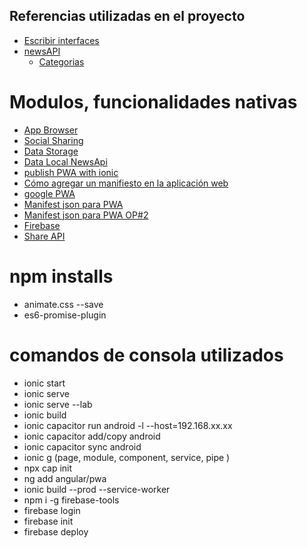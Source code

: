 ## Referencias utilizadas en el proyecto
* [Escribir interfaces](https://app.quicktype.io/)
* [newsAPI](https://newsapi.org/v2/top-headlines?country=us&category=business&apiKey=1a4234eaae844c379c126e872f4be2cc)
  * [Categorias](https://newsapi.org/docs/endpoints/top-headlines)
# Modulos, funcionalidades nativas
* [App Browser](https://ionicframework.com/docs/native/in-app-browser#installation)
* [Social Sharing](https://ionicframework.com/docs/native/social-sharing)
* [Data Storage](https://ionicframework.com/docs/angular/storage)
* [Data Local NewsApi](https://gist.github.com/Klerith/f4893c14f3fd3c6d31b8de667d52691c)
* [publish PWA with ionic](https://ionicframework.com/docs/angular/pwa)
* [Cómo agregar un manifiesto en la aplicación web](https://web.dev/add-manifest/)
* [google PWA](https://web.dev/progressive-web-apps/)
* [Manifest json para  PWA](https://app-manifest.firebaseapp.com/)
* [Manifest json para  PWA OP#2](https://manifest-gen.netlify.app/)
* [Firebase](https://firebase.google.com/)
* [Share API](https://web.dev/web-share/)






# npm installs
* animate.css --save
* es6-promise-plugin
# comandos de consola utilizados
* ionic start
* ionic serve
* ionic serve --lab
* ionic build
* ionic capacitor run android -l --host=192.168.xx.xx
* ionic capacitor add/copy android
* ionic capacitor sync android
* ionic g (page, module, component, service, pipe )
* npx cap init
* ng add angular/pwa
* ionic build --prod --service-worker
* npm i -g firebase-tools
* firebase login
* firebase init
* firebase deploy
